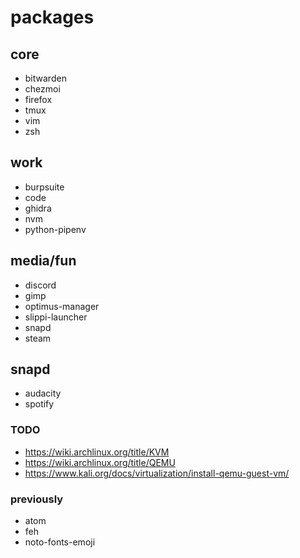 # packages

## core

- bitwarden
- chezmoi
- firefox
- tmux
- vim
- zsh

## work

- burpsuite
- code
- ghidra
- nvm
- python-pipenv

## media/fun

- discord
- gimp
- optimus-manager
- slippi-launcher
- snapd
- steam

## snapd

- audacity
- spotify

### TODO

- https://wiki.archlinux.org/title/KVM
- https://wiki.archlinux.org/title/QEMU
- https://www.kali.org/docs/virtualization/install-qemu-guest-vm/

### previously

- atom
- feh
- noto-fonts-emoji

